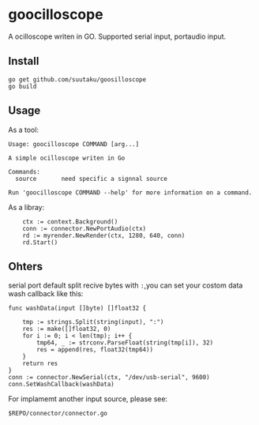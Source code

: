 # goocilloscope
 A ocilloscope writen in GO.
 Supported serial input, portaudio input.


## Install
```
go get github.com/suutaku/goosilloscope
go build
```

## Usage
As a tool:
```
Usage: goocilloscope COMMAND [arg...]

A simple ocilloscope writen in Go
               
Commands:      
  source       need specific a signnal source
               
Run 'goocilloscope COMMAND --help' for more information on a command.
```
As a libray:

```
	ctx := context.Background()
	conn := connector.NewPortAudio(ctx)
	rd := myrender.NewRender(ctx, 1280, 640, conn)
	rd.Start()
```

## Ohters
serial port default split recive bytes with `:`,you can set your costom data wash callback like this:

```
func washData(input []byte) []float32 {

	tmp := strings.Split(string(input), ":")
	res := make([]float32, 0)
	for i := 0; i < len(tmp); i++ {
		tmp64, _ := strconv.ParseFloat(string(tmp[i]), 32)
		res = append(res, float32(tmp64))
	}
	return res
}
conn := connector.NewSerial(ctx, "/dev/usb-serial", 9600)
conn.SetWashCallback(washData)

```
For implamemt another input source, please see:

```
$REPO/connector/connector.go
```

